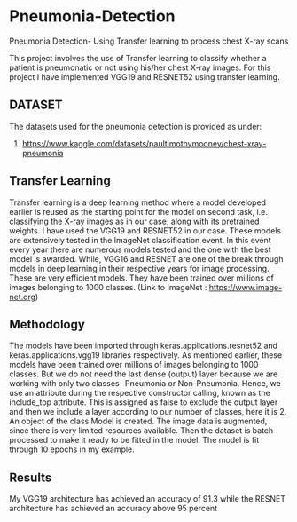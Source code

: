 # Pneumonia-Detection
Pneumonia Detection- Using Transfer learning to process chest X-ray scans

This project involves the use of Transfer learning to classify whether a patient is pneumonatic or not using his/her chest X-ray images. For this project I have implemented VGG19 and RESNET52 using transfer learning.
## DATASET
The datasets used for the pneumonia detection is provided as under:
1. https://www.kaggle.com/datasets/paultimothymooney/chest-xray-pneumonia

## Transfer Learning
Transfer learning is a deep learning method where a model developed earlier is reused as the starting point for the model on second task, i.e. classifying the X-ray images as in our case; along with its pretrained weights. I have used the VGG19 and RESNET52 in our case. These models are extensively tested in the ImageNet 
classification event. In this event every year there are numerous models tested and the one with the best model is awarded. While, VGG16 and RESNET are one of the break through models in deep learning in their respective years for image processing. These are very efficient models. They have been trained over millions of images belonging to 1000 classes. (Link to ImageNet : https://www.image-net.org)
## Methodology
The models have been imported through keras.applications.resnet52 and keras.applications.vgg19 libraries respectively. As mentioned earlier, these models have been trained over millions of images belonging to 1000 classes. But we do not need the last dense (output) layer because we are working with only two classes- Pneumonia or Non-Pneumonia. Hence, we use an attribute during the respective constructor calling, known as the include_top attribute. This is assigned as false to exclude the output layer and then we include a layer according to our number of classes, here it is 2. An object of the class Model is created. The image data is augmented, since there is very limited resources available. Then the dataset is batch processed to make it ready to be fitted in the model. The model is fit through 10 epochs in my example.
## Results
My VGG19 architecture has achieved an accuracy of 91.3 while the RESNET architecture has achieved an accuracy above 95 percent
